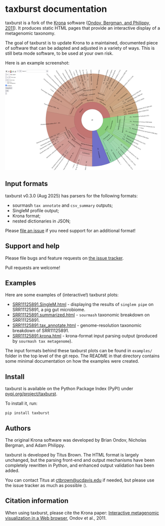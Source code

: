 # taxburst documentation

taxburst is a fork of the [Krona](https://github.com/marbl/Krona)
software ([Ondov, Bergman, and Philippy, 2011](https://bmcbioinformatics.biomedcentral.com/articles/10.1186/1471-2105-12-385)). It
produces static HTML pages that provide an interactive display of a
metagenomic taxonomy.

The goal of taxburst is to update Krona to a maintained, documented
piece of software that can be adapted and adjusted in a variety of
ways.  This is still beta mode software, to be used at your own risk.

Here is an example screenshot:

![example output screenshot](examples/SRR606249.x.podar.tax.png)

## Input formats

taxburst v0.3.0 (Aug 2025) has parsers for the following formats:

* sourmash `tax annotate` and `csv_summary` outputs;
* SingleM profile output;
* Krona format;
* nested dictionaries in JSON;

Please [file an issue](https://github.com/taxburst/taxburst/issues) if you
need support for an additional format!

## Support and help

Please file bugs and feature requests on [the issue tracker](https://github.com/taxburst/taxburst/issues).

Pull requests are welcome!

## Examples

Here are some examples of (interactive!) taxburst plots:

* [SRR11125891.SingleM.html](examples/SRR11125891.SingleM.html) - displaying the results of `singlem pipe` on SRR11125891, a pig gut microbiome.
* [SRR11125891.summarized.html](examples/SRR11125891.summarized.html) - `sourmash` taxonomic breakdown on SRR11125891.
* [SRR11125891.tax_annotate.html](examples/SRR11125891.tax_annotate.html) - genome-resolution taxonomic breakdown of SRR11125891.
* [SRR11125891.krona.html](examples/SRR11125891.krona.html) - krona-format input parsing output (produced by `sourmash tax metagenome`).

The input formats behind these taxburst plots can be found in `examples/`
folder in the top level of the git repo.  The README in that directory
contains some minimal documentation on how the examples were created.

## Install

taxburst is available on the Python Package Index (PyPI) under [pypi.org/project/taxburst](https://pypi.org/project/taxburst/).

To install it, run:

```
pip install taxburst
```

## Authors

The original Krona software was developed by Brian Ondov, Nicholas
Bergman, and Adam Philippy.

taxburst is developed by Titus Brown. The HTML format is largely unchanged,
but the parsing front-end and output mechanisms have been completely
rewritten in Python, and enhanced output validation has been added.

You can contact Titus at ctbrown@ucdavis.edu if needed, but please use
the issue tracker as much as possible :).

## Citation information

When using taxburst, please cite the Krona paper:
[Interactive metagenomic visualization in a Web browser](https://bmcbioinformatics.biomedcentral.com/articles/10.1186/1471-2105-12-385),
Ondov et al., 2011.
